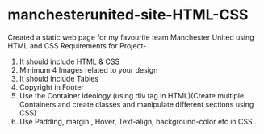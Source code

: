 # manchesterunited-site-HTML-CSS
Created a static web page for my favourite team Manchester United using HTML and CSS
Requirements for Project-
1. It should include HTML & CSS
2. Minimum 4 Images related to your design
3. It should include Tables
4. Copyright in Footer
5. Use the Container Ideology (using div tag in HTML)(Create multiple Containers
and create classes and manipulate different sections using CSS)
6. Use Padding, margin , Hover, Text-align, background-color etc in CSS .
